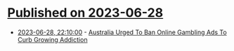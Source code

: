 # [Published on 2023-06-28](index.md)

* [2023-06-28, 22:10:00](https://slashdot.org/story/23/06/28/2031239/australia-urged-to-ban-online-gambling-ads-to-curb-growing-addiction?utm_source=rss1.0mainlinkanon&utm_medium=feed) - [Australia Urged To Ban Online Gambling Ads To Curb Growing Addiction](https://slashdot.org/story/23/06/28/2031239/australia-urged-to-ban-online-gambling-ads-to-curb-growing-addiction?utm_source=rss1.0mainlinkanon&utm_medium=feed)

